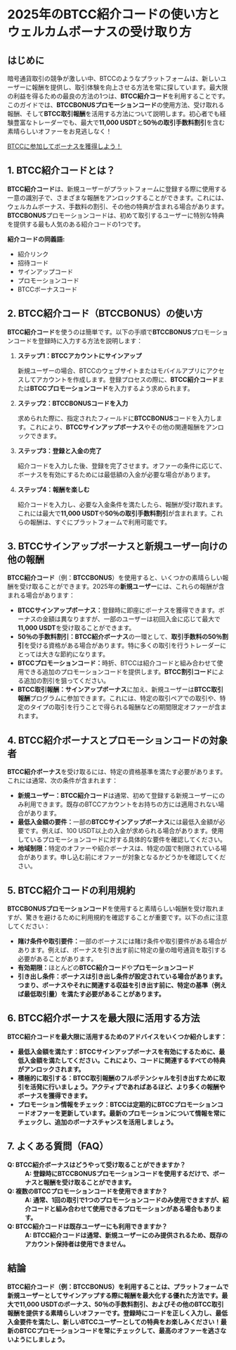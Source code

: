 <h1>2025年のBTCC紹介コードの使い方とウェルカムボーナスの受け取り方</h1>
</header>
<section>
  <h2>はじめに</h2>
  <p>暗号通貨取引の競争が激しい中、BTCCのようなプラットフォームは、新しいユーザーに報酬を提供し、取引体験を向上させる方法を常に探しています。最大限の利益を得るための最良の方法の1つは、<strong>BTCC紹介コード</strong>を利用することです。このガイドでは、<strong>BTCCBONUSプロモーションコード</strong>の使用方法、受け取れる報酬、そして<strong>BTCC取引報酬</strong>を活用する方法について説明します。初心者でも経験豊富なトレーダーでも、最大で<strong>11,000 USDT</strong>と<strong>50％の取引手数料割引</strong>を含む素晴らしいオファーをお見逃しなく！</p>
</section>
<section><a href="https://partner.btcc.com/us/c/BTCCBONUS/9303" target="_blank">BTCCに参加してボーナスを獲得しよう！</a>

  <h2>1. BTCC紹介コードとは？</h2>
  <p><strong>BTCC紹介コード</strong>は、新規ユーザーがプラットフォームに登録する際に使用する一意の識別子で、さまざまな報酬をアンロックすることができます。これには、ウェルカムボーナス、手数料の割引、その他の特典が含まれる場合があります。<strong>BTCCBONUS</strong>プロモーションコードは、初めて取引するユーザーに特別な特典を提供する最も人気のある紹介コードの1つです。</p>
  <p><strong>紹介コードの同義語:</strong></p>
  <ul>
    <li>紹介リンク</li>
    <li>招待コード</li>
    <li>サインアップコード</li>
    <li>プロモーションコード</li>
    <li>BTCCボーナスコード</li>
  </ul>
</section>
<section>
  <h2>2. BTCC紹介コード（BTCCBONUS）の使い方</h2>
  <p><strong>BTCC紹介コード</strong>を使うのは簡単です。以下の手順で<strong>BTCCBONUS</strong>プロモーションコードを登録時に入力する方法を説明します：</p>
  <ol>
    <li><strong>ステップ1：BTCCアカウントにサインアップ</strong>  
    <p>新規ユーザーの場合、BTCCのウェブサイトまたはモバイルアプリにアクセスしてアカウントを作成します。登録プロセスの際に、<strong>BTCC紹介コード</strong>または<strong>BTCCプロモーションコード</strong>を入力するよう求められます。</p>
    </li>
    <li><strong>ステップ2：BTCCBONUSコードを入力</strong>  
    <p>求められた際に、指定されたフィールドに<strong>BTCCBONUS</strong>コードを入力します。これにより、<strong>BTCCサインアップボーナス</strong>やその他の関連報酬をアンロックできます。</p>
    </li>
    <li><strong>ステップ3：登録と入金の完了</strong>  
    <p>紹介コードを入力した後、登録を完了させます。オファーの条件に応じて、ボーナスを有効にするためには最低額の入金が必要な場合があります。</p>
    </li>
    <li><strong>ステップ4：報酬を楽しむ</strong>  
    <p>紹介コードを入力し、必要な入金条件を満たしたら、報酬が受け取れます。これには最大で<strong>11,000 USDT</strong>や<strong>50％の取引手数料割引</strong>が含まれます。これらの報酬は、すぐにプラットフォームで利用可能です。</p>
    </li>
  </ol>
</section>
<section>
  <h2>3. BTCCサインアップボーナスと新規ユーザー向けの他の報酬</h2>
  <p><strong>BTCC紹介コード</strong>（例：<strong>BTCCBONUS</strong>）を使用すると、いくつかの素晴らしい報酬を受け取ることができます。2025年の<strong>新規ユーザー</strong>には、これらの報酬が含まれる場合があります：</p>
  <ul>
    <li><strong>BTCCサインアップボーナス：</strong>登録時に即座にボーナスを獲得できます。ボーナスの金額は異なりますが、一部のユーザーは初回入金に応じて最大で<strong>11,000 USDT</strong>を受け取ることができます。</li>
    <li><strong>50％の手数料割引：</strong><strong>BTCC紹介ボーナス</strong>の一環として、<strong>取引手数料の50％割引</strong>を受ける資格がある場合があります。特に多くの取引を行うトレーダーにとっては大きな節約になります。</li>
    <li><strong>BTCCプロモーションコード：</strong>時折、BTCCは紹介コードと組み合わせて使用できる追加のプロモーションコードを提供します。<strong>BTCC割引コード</strong>による追加の割引を狙ってください。</li>
    <li><strong>BTCC取引報酬：</strong><strong>サインアップボーナス</strong>に加え、新規ユーザーは<strong>BTCC取引報酬</strong>プログラムに参加できます。これには、特定の取引ペアでの取引や、特定のタイプの取引を行うことで得られる報酬などの期間限定オファーが含まれます。</li>
  </ul>
</section>

<section>
  <h2>4. BTCC紹介ボーナスとプロモーションコードの対象者</h2>
  <p><strong>BTCC紹介ボーナス</strong>を受け取るには、特定の資格基準を満たす必要があります。これには通常、次の条件が含まれます：</p>
  <ul>
    <li><strong>新規ユーザー：</strong><strong>BTCC紹介コード</strong>は通常、初めて登録する新規ユーザーにのみ利用できます。既存のBTCCアカウントをお持ちの方には適用されない場合があります。</li>
    <li><strong>最低入金額の要件：</strong>一部の<strong>BTCCサインアップボーナス</strong>には最低入金額が必要です。例えば、100 USDT以上の入金が求められる場合があります。使用しているプロモーションコードに対する具体的な要件を確認してください。</li>
    <li><strong>地域制限：</strong>特定のオファーや紹介ボーナスは、特定の国で制限されている場合があります。申し込む前にオファーが対象となるかどうかを確認してください。</li>
  </ul>
</section>
<section>
  <h2>5. BTCC紹介コードの利用規約</h2>
  <p><strong>BTCCBONUSプロモーションコード</strong>を使用すると素晴らしい報酬を受け取れますが、驚きを避けるために利用規約を確認することが重要です。以下の点に注意してください：</p>
  <ul>
    <li><strong>賭け条件や取引要件：</strong>一部のボーナスには賭け条件や取引要件がある場合があります。例えば、ボーナスを引き出す前に特定の量の暗号通貨を取引する必要があることがあります。</li>
    <li><strong>有効期限：</strong>ほとんどの<strong>BTCC紹介コード</strong>や<strong>プロモーションコード</strong）には有効期限があります。オファーが期限切れになる前にボーナスを獲得してください。</li>
    <li><strong>引き出し条件：</strong>ボーナスは引き出し条件が設定されている場合があります。つまり、ボーナスやそれに関連する収益を引き出す前に、特定の基準（例えば最低取引量）を満たす必要があることがあります。</li>
  </ul>
</section>

<section>
  <h2>6. BTCC紹介ボーナスを最大限に活用する方法</h2>
  <p><strong>BTCC紹介コード</strong>を最大限に活用するためのアドバイスをいくつか紹介します：</p>
  <ul>
    <li><strong>最低入金額を満たす：</strong><strong>BTCCサインアップボーナス</strong>を有効にするために、最低入金額を満たしてください。これにより、コードに関連するすべての特典がアンロックされます。</li>
    <li><strong>積極的に取引する：</strong><strong>BTCC取引報酬</strong>のフルポテンシャルを引き出すために取引を活発に行いましょう。アクティブであればあるほど、より多くの報酬やボーナスを獲得できます。</li>
    <li><strong>プロモーション情報をチェック：</strong>BTCCは定期的に<strong>BTCCプロモーションコード</strong>オファーを更新しています。最新のプロモーションについて情報を常にチェックし、追加のボーナスチャンスを活用しましょう。</li>
  </ul>
</section>
<section>
  <h2>7. よくある質問（FAQ）</h2>
  <dl>
    <dt>Q: BTCC紹介ボーナスはどうやって受け取ることができますか？</dt>
    <dd>A: 登録時に<strong>BTCCBONUSプロモーションコード</strong>を使用するだけで、ボーナスと報酬を受け取ることができます。</dd>

  <dt>Q: 複数のBTCCプロモーションコードを使用できますか？</dt>
  <dd>A: 通常、1回の取引で1つのプロモーションコードのみ使用できますが、紹介コードと組み合わせて使用できるプロモーションがある場合もあります。</dd>

  <dt>Q: BTCC紹介コードは既存ユーザーにも利用できますか？</dt>
  <dd>A: <strong>BTCC紹介コード</strong>は通常、新規ユーザーにのみ提供されるため、既存のアカウント保持者は使用できません。</dd>
  </dl>
</section>
<footer>
  <h2>結論</h2>
  <p><strong>BTCC紹介コード</strong>（例：<strong>BTCCBONUS</strong>）を利用することは、プラットフォームで<strong>新規ユーザー</strong>としてサインアップする際に報酬を最大化する優れた方法です。最大で<strong>11,000 USDT</strong>のボーナス、<strong>50％の手数料割引</strong>、およびその他の<strong>BTCC取引報酬</strong>を提供する素晴らしいオファーです。登録時にコードを正しく入力し、最低入金要件を満たし、新しいBTCCユーザーとしての特典をお楽しみください！最新の<strong>BTCCプロモーションコード</strong>を常にチェックして、最高のオファーを逃さないようにしましょう。</p>
</footer>
</article>
</body>
</html>
